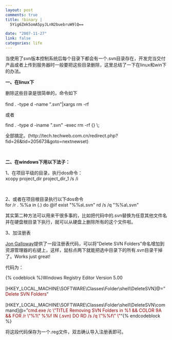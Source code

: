 ```yaml
--- 
layout: post
comments: true
title: !binary |
  5Yig6Zmk5omA5pyJLnN2buebruW9lQ==

date: "2007-11-27"
link: false
categories: life
---
```

<p>当使用了svn版本控制系统后每个目录下都会有一个.svn目录存在，开发完当交付产品或者上传到服务器时一般要把这些目录删除，这里总结了一下在linux和win下的办法。</p>
<p><strong>一、在linux下</strong></p>
<p>删除这些目录是很简单的，命令如下<br />
<br />
find . -type d -name &quot;.svn&quot;|xargs rm -rf</p>
<p>或者</p>
<p>find&nbsp;.&nbsp;-type&nbsp;d&nbsp;-iname&nbsp;&quot;.svn&quot;&nbsp;-exec&nbsp;rm&nbsp;-rf&nbsp;{}&nbsp;\;&nbsp;&nbsp;</p>
<p>全部搞定。(http://tech.techweb.com.cn/redirect.php?fid=26&amp;tid=205673&amp;goto=nextnewset)</p>
<p>&nbsp;</p>
<p><strong>二、在windows下用以下法子：</strong></p>
<div>1、在项目平级的目录，执行dos命令： <br />
xcopy project_dir project_dir_1 /s /i</div>
<p>&nbsp;</p>
<div>2、或者在项目根目录执行以下dos命令 <br />
for /r . %%a in (.) do @if exist &quot;%%a\.svn&quot; rd /s /q &quot;%%a\.svn&quot;</div>
<p>其实第二种方法可以用来干很多事的，比如把代码中的.svn替换为任意其他文件名并在硬盘根目录下执行，就可以从硬盘上删除所有的这个文件啦。</p>
<p>3、加注册表</p>
<p><a href="http://weblogs.asp.net/jgalloway/default.aspx">Jon Galloway</a>提供了一段注册表代码，可以将&rdquo;Delete SVN Folders&rdquo;命名增加到资源管理器的右键上，这样，鼠标点两下就能把选中目录下的所有.svn目录干掉了。Works just great!</p>
<p>代码为：</p>
{% codeblock %}Windows Registry Editor Version 5.00<br /><br />[HKEY_LOCAL_MACHINE\SOFTWARE\Classes\Folder\shell\DeleteSVN]@=&rdquo;<span style="color: rgb(139, 0, 0);">Delete SVN Folders</span>&ldquo;<br /><br />[HKEY_LOCAL_MACHINE\SOFTWARE\Classes\Folder\shell\DeleteSVN\command]@=&rdquo;<span style="color: rgb(139, 0, 0);">cmd.exe /c \&rdquo;TITLE Removing SVN Folders in %1 &amp;&amp; COLOR 9A &amp;&amp; FOR /r \&rdquo;%1\&rdquo; %%f IN (.svn) DO RD /s /q \&rdquo;%%f\&rdquo; \&rdquo;</span>&ldquo;{% endcodeblock %}
<p>将这段代码保存为一个.reg文件，双击确认导入注册表即可。</p>
